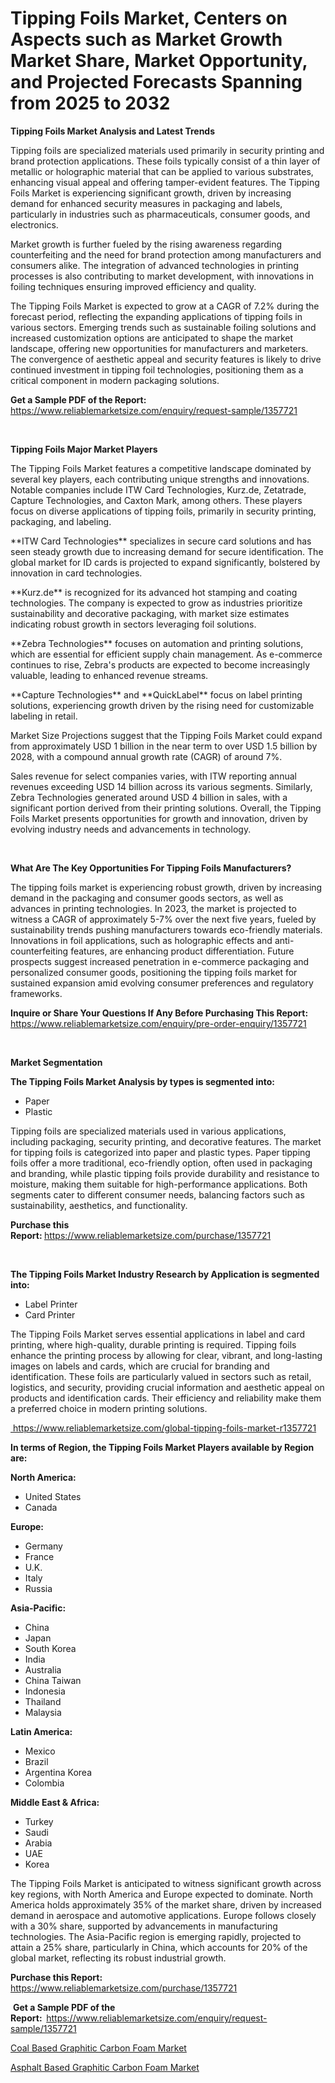 <p><h1>Tipping Foils Market, Centers on Aspects such as Market Growth Market Share, Market Opportunity, and Projected Forecasts Spanning from 2025 to 2032</h1></p><p><strong>Tipping Foils Market Analysis and Latest Trends</strong></p>
<p><p>Tipping foils are specialized materials used primarily in security printing and brand protection applications. These foils typically consist of a thin layer of metallic or holographic material that can be applied to various substrates, enhancing visual appeal and offering tamper-evident features. The Tipping Foils Market is experiencing significant growth, driven by increasing demand for enhanced security measures in packaging and labels, particularly in industries such as pharmaceuticals, consumer goods, and electronics.</p><p>Market growth is further fueled by the rising awareness regarding counterfeiting and the need for brand protection among manufacturers and consumers alike. The integration of advanced technologies in printing processes is also contributing to market development, with innovations in foiling techniques ensuring improved efficiency and quality.</p><p>The Tipping Foils Market is expected to grow at a CAGR of 7.2% during the forecast period, reflecting the expanding applications of tipping foils in various sectors. Emerging trends such as sustainable foiling solutions and increased customization options are anticipated to shape the market landscape, offering new opportunities for manufacturers and marketers. The convergence of aesthetic appeal and security features is likely to drive continued investment in tipping foil technologies, positioning them as a critical component in modern packaging solutions.</p></p>
<p><strong>Get a Sample PDF of the Report:&nbsp;</strong> <a href="https://www.reliablemarketsize.com/enquiry/request-sample/1357721?utm_campaign=1879&utm_medium=2&utm_source=Github&utm_content=ia&utm_term=02042025&utm_id=tipping-foils">https://www.reliablemarketsize.com/enquiry/request-sample/1357721</a></p>
<p>&nbsp;</p>
<p><strong>Tipping Foils Major Market Players</strong></p>
<p><p>The Tipping Foils Market features a competitive landscape dominated by several key players, each contributing unique strengths and innovations. Notable companies include ITW Card Technologies, Kurz.de, Zetatrade, Capture Technologies, and Caxton Mark, among others. These players focus on diverse applications of tipping foils, primarily in security printing, packaging, and labeling.</p><p>**ITW Card Technologies** specializes in secure card solutions and has seen steady growth due to increasing demand for secure identification. The global market for ID cards is projected to expand significantly, bolstered by innovation in card technologies.</p><p>**Kurz.de** is recognized for its advanced hot stamping and coating technologies. The company is expected to grow as industries prioritize sustainability and decorative packaging, with market size estimates indicating robust growth in sectors leveraging foil solutions.</p><p>**Zebra Technologies** focuses on automation and printing solutions, which are essential for efficient supply chain management. As e-commerce continues to rise, Zebra's products are expected to become increasingly valuable, leading to enhanced revenue streams.</p><p>**Capture Technologies** and **QuickLabel** focus on label printing solutions, experiencing growth driven by the rising need for customizable labeling in retail. </p><p>Market Size Projections suggest that the Tipping Foils Market could expand from approximately USD 1 billion in the near term to over USD 1.5 billion by 2028, with a compound annual growth rate (CAGR) of around 7%. </p><p>Sales revenue for select companies varies, with ITW reporting annual revenues exceeding USD 14 billion across its various segments. Similarly, Zebra Technologies generated around USD 4 billion in sales, with a significant portion derived from their printing solutions. Overall, the Tipping Foils Market presents opportunities for growth and innovation, driven by evolving industry needs and advancements in technology.</p></p>
<p>&nbsp;</p>
<p><strong>What Are The Key Opportunities For Tipping Foils Manufacturers?</strong></p>
<p><p>The tipping foils market is experiencing robust growth, driven by increasing demand in the packaging and consumer goods sectors, as well as advances in printing technologies. In 2023, the market is projected to witness a CAGR of approximately 5-7% over the next five years, fueled by sustainability trends pushing manufacturers towards eco-friendly materials. Innovations in foil applications, such as holographic effects and anti-counterfeiting features, are enhancing product differentiation. Future prospects suggest increased penetration in e-commerce packaging and personalized consumer goods, positioning the tipping foils market for sustained expansion amid evolving consumer preferences and regulatory frameworks.</p></p>
<p><strong>Inquire or Share Your Questions If Any Before Purchasing This Report:</strong> <a href="https://www.reliablemarketsize.com/enquiry/pre-order-enquiry/1357721?utm_campaign=1879&utm_medium=2&utm_source=Github&utm_content=ia&utm_term=02042025&utm_id=tipping-foils">https://www.reliablemarketsize.com/enquiry/pre-order-enquiry/1357721</a></p>
<p>&nbsp;</p>
<p><strong>Market Segmentation</strong></p>
<p><strong>The Tipping Foils Market Analysis by types is segmented into:</strong></p>
<p><ul><li>Paper</li><li>Plastic</li></ul></p>
<p><p>Tipping foils are specialized materials used in various applications, including packaging, security printing, and decorative features. The market for tipping foils is categorized into paper and plastic types. Paper tipping foils offer a more traditional, eco-friendly option, often used in packaging and branding, while plastic tipping foils provide durability and resistance to moisture, making them suitable for high-performance applications. Both segments cater to different consumer needs, balancing factors such as sustainability, aesthetics, and functionality.</p></p>
<p><strong>Purchase this Report:&nbsp;</strong><a href="https://www.reliablemarketsize.com/purchase/1357721?utm_campaign=1879&utm_medium=2&utm_source=Github&utm_content=ia&utm_term=02042025&utm_id=tipping-foils">https://www.reliablemarketsize.com/purchase/1357721</a></p>
<p>&nbsp;</p>
<p><strong>The Tipping Foils Market Industry Research by Application is segmented into:</strong></p>
<p><ul><li>Label Printer</li><li>Card Printer</li></ul></p>
<p><p>The Tipping Foils Market serves essential applications in label and card printing, where high-quality, durable printing is required. Tipping foils enhance the printing process by allowing for clear, vibrant, and long-lasting images on labels and cards, which are crucial for branding and identification. These foils are particularly valued in sectors such as retail, logistics, and security, providing crucial information and aesthetic appeal on products and identification cards. Their efficiency and reliability make them a preferred choice in modern printing solutions.</p></p>
<p><a href="https://www.reliablemarketsize.com/global-tipping-foils-market-r1357721?utm_campaign=1879&utm_medium=2&utm_source=Github&utm_content=ia&utm_term=02042025&utm_id=tipping-foils">&nbsp;https://www.reliablemarketsize.com/global-tipping-foils-market-r1357721</a></p>
<p><strong>In terms of Region, the Tipping Foils Market Players available by Region are:</strong></p>
<p>
    <p> <strong> North America: </strong>
        <ul>
            <li>United States</li>
            <li>Canada</li>
        </ul>
        </p> 
    <p> <strong> Europe: </strong>
        <ul>
            <li>Germany</li>
            <li>France</li>
            <li>U.K.</li>
            <li>Italy</li>
            <li>Russia</li>
        </ul>
        </p> 
    <p> <strong> Asia-Pacific: </strong>
        <ul>
            <li>China</li>
            <li>Japan</li>
            <li>South Korea</li>
            <li>India</li>
            <li>Australia</li>
            <li>China Taiwan</li>
            <li>Indonesia</li>
            <li>Thailand</li>
            <li>Malaysia</li>
        </ul>
        </p> 
    <p> <strong> Latin America: </strong>
        <ul>
            <li>Mexico</li>
            <li>Brazil</li>
            <li>Argentina Korea</li>
            <li>Colombia</li>
        </ul>
        </p> 
    <p> <strong> Middle East & Africa: </strong>
        <ul>
            <li>Turkey</li>
            <li>Saudi</li>
            <li>Arabia</li>
            <li>UAE</li>
            <li>Korea</li>
        </ul>
    </p>
    </p>
<p><p>The Tipping Foils Market is anticipated to witness significant growth across key regions, with North America and Europe expected to dominate. North America holds approximately 35% of the market share, driven by increased demand in aerospace and automotive applications. Europe follows closely with a 30% share, supported by advancements in manufacturing technologies. The Asia-Pacific region is emerging rapidly, projected to attain a 25% share, particularly in China, which accounts for 20% of the global market, reflecting its robust industrial growth.</p></p>
<p><strong>Purchase this Report: </strong><a href="https://www.reliablemarketsize.com/purchase/1357721?utm_campaign=1879&utm_medium=2&utm_source=Github&utm_content=ia&utm_term=02042025&utm_id=tipping-foils">https://www.reliablemarketsize.com/purchase/1357721</a></p>
<p>&nbsp;<strong>Get a Sample PDF of the Report:&nbsp;&nbsp;</strong><a href="https://www.reliablemarketsize.com/enquiry/request-sample/1357721?utm_campaign=1879&utm_medium=2&utm_source=Github&utm_content=ia&utm_term=02042025&utm_id=tipping-foils">https://www.reliablemarketsize.com/enquiry/request-sample/1357721</a></p>
<p><strong></strong></p>
<p><p><a href="https://github.com/juniordelafrance/Market-Research-Report-List-5/blob/main/coal-based-graphitic-carbon-foam-market.md?utm_campaign=1879&utm_medium=2&utm_source=Github&utm_content=ia&utm_term=02042025&utm_id=tipping-foils">Coal Based Graphitic Carbon Foam Market</a></p><p><a href="https://github.com/FassouRP/Market-Research-Report-List-7/blob/main/asphalt-based-graphitic-carbon-foam-market.md?utm_campaign=1879&utm_medium=2&utm_source=Github&utm_content=ia&utm_term=02042025&utm_id=tipping-foils">Asphalt Based Graphitic Carbon Foam Market</a></p></p>